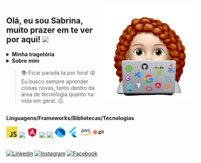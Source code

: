 <img src="https://github.com/SabrinaKaren/SabrinaKaren/blob/master/media/I_am_programmer.png" alt="screenshot" width="250" align="right">

## Olá, eu sou Sabrina, muito prazer em te ver por aqui! <a href="https://www.gautamkrishnar.com/"><img src="https://media.giphy.com/media/hvRJCLFzcasrR4ia7z/giphy.gif" width="5%"></a>

<details>
  <summary><b>Minha tragetória</b></summary>
  <br>
  <p> - Sou graduada em Ciência da Computação e pós-graduada em Tecnologias em Aplicações Web. <p/>
  <p> - Minha primeira experiência profissional como programadora foi com AdvPl, que é uma linguagem própria do sistema Protheus. <p/>
  <p> - Atualmente eu trabalho como Programadora full-stack, e estou no mercado de trabalho como programadora desde 2017. <p/>
  <p> - Minha stack principal é  Angular no frontend, Java no backend e Flutter no mobile. <p/>
</details>

<details>
  <summary><b>Sobre mim</b></summary>
  <br>
  <p> - Eu sou apaixonada em séries, então nos meus momentos vagos eu gosto de maratonar 📺. Mas eu amo jogos também... de cartas, tabuleiro 🃏🎲. Eu amo escutar música, o tempo todo 🎶; e em paralelo, gosto de usar uns tempinhos vagos para tocar violão 🎸. Uma outra paixão que eu tenho é cubos mágicos, tenho alguns modelos, e resolve-los é muito acalmante e relaxante. <p/>
  <p> - Para finalizar, vou falar de outra paixão minha que é viajar ✈️. Prefiro viajar para fora do país para ter o "choque cultural" 🎭, esta é uma das melhores partes de uma viagem. <p/>
</details>

> 📚 Ficar parada ta por fora! 😝 Eu busco sempre aprender coisas novas, tanto dentro da área de tecnologia quanto na vida em geral. 😉

##

**Linguagens/Frameworks/Bibliotecas/Tecnologias**  

<code><img height="30" src="https://raw.githubusercontent.com/github/explore/80688e429a7d4ef2fca1e82350fe8e3517d3494d/topics/javascript/javascript.png"></code>
<code><img height="30" src="https://upload.wikimedia.org/wikipedia/commons/thumb/4/4c/Typescript_logo_2020.svg/1024px-Typescript_logo_2020.svg.png.png"></code>
<code><img height="30" src="https://raw.githubusercontent.com/github/explore/80688e429a7d4ef2fca1e82350fe8e3517d3494d/topics/angular/angular.png"></code>
<code><img height="30" src="https://i.pinimg.com/originals/e9/94/61/e99461fdd5b3db8bdb3081d8acf5e524.png"></code>
<code><img height="30" src="https://encrypted-tbn0.gstatic.com/images?q=tbn:ANd9GcT8TK6iZwBiQt1LF4Rl2iEF0yP4_i7qbVM1Mr5nwRu8Q7iI08ccZgtL5DBWZ4x8EiSMDQY&usqp=CAU"></code>
<code><img height="30" src="https://raw.githubusercontent.com/github/explore/80688e429a7d4ef2fca1e82350fe8e3517d3494d/topics/dart/dart.png"></code>
<code><img height="30" src="https://raw.githubusercontent.com/github/explore/80688e429a7d4ef2fca1e82350fe8e3517d3494d/topics/flutter/flutter.png"></code>
<code><img height="30" src="https://raw.githubusercontent.com/github/explore/80688e429a7d4ef2fca1e82350fe8e3517d3494d/topics/aws/aws.png"></code>
<code><img height="30" src="https://raw.githubusercontent.com/github/explore/80688e429a7d4ef2fca1e82350fe8e3517d3494d/topics/git/git.png"></code>

##

[![Linkedin](https://img.shields.io/badge/-LinkedIn-0073b0?logo=Linkedin&logoColor=white&link=https://www.linkedin.com/in/sabrina-karen-b18740b6/)](https://www.linkedin.com/in/sabrina-karen-b18740b6/)
[![Instagram](https://img.shields.io/badge/-Instagram-ed4956?labelColor=ed4956&logo=instagram&logoColor=white&link=https://www.instagram.com/sabrina_karen_s/)](https://www.instagram.com/sabrina_karen_s/)
[![Facebook](https://img.shields.io/badge/-Facebook-1877f2?labelColor=blue&logo=facebook&logoColor=white&color=1877f2&link=https://www.facebook.com/sabrina.karen.75)](https://www.facebook.com/sabrina.karen.75)
